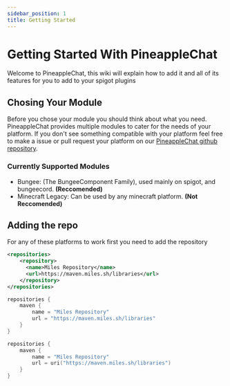 ```yaml
---
sidebar_position: 1
title: Getting Started
---
```

# Getting Started With PineappleChat

Welcome to PineappleChat, this wiki will explain how to add it and all of its features for you to add to your spigot plugins  

## Chosing Your Module

Before you chose your module you should think about what you need. PineappleChat provides multiple modules to cater for the needs of your platform.
If you don't see something compatible with your platform feel free to make a issue or pull request your platform on our
[PineappleChat github repository](https://github.com/PineappleDevelopmentGroup/PineappleChat).

### Currently Supported Modules

- Bungee: (The BungeeComponent Family), used mainly on spigot, and bungeecord. **(Reccomended)**
- Minecraft Legacy: Can be used by any minecraft platform. **(Not Reccomended)**

## Adding the repo

For any of these platforms to work first you need to add the repository

```xml tab={"label":"Maven"}
<repositories>
    <repository>
      <name>Miles Repository</name>
      <url>https://maven.miles.sh/libraries</url>
    </repository>
</repositories>
```

```groovy tab={"label":"Gradle (Groovy)"}
repositories {
    maven {
        name = "Miles Repository"
        url = "https://maven.miles.sh/libraries"
    }
}
```

```kotlin tab={"label":"Gradle (Kotlin)"}
repositories {
    maven {
        name = "Miles Repository"
        url = uri("https://maven.miles.sh/libraries")
    }
}
```
